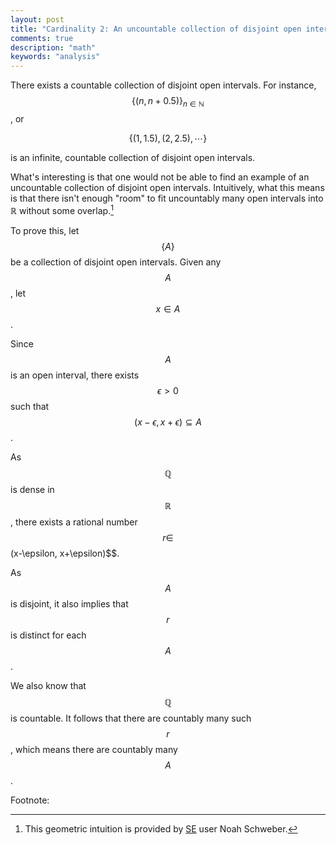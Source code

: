 ```yaml
---
layout: post
title: "Cardinality 2: An uncountable collection of disjoint open intervals does not exist"
comments: true
description: "math"
keywords: "analysis"
---
```



There exists a countable collection of disjoint open intervals. For instance, $$\{(n,n+0.5)\}_{n \in \mathbb N}$$, or 

$$\begin{equation}
\{(1,1.5), (2,2.5), \cdots \}
\end{equation}$$

is an infinite, countable collection of disjoint open intervals.

What's interesting is that one would not be able to find an example of an uncountable collection of disjoint open intervals. Intuitively, what this means is that there isn't enough "room" to fit uncountably many open intervals into $\mathbb R$ without some overlap.[^1] 


To prove this, let $$\{A\}$$ be a collection of disjoint open intervals. Given any $$A$$, let $$x \in A$$.

Since $$A$$ is an open interval, there exists $$\epsilon >0$$ such that $$(x-\epsilon, x+\epsilon) \subseteq A$$.

As $$\mathbb Q$$ is dense in $$\mathbb R$$, there exists a rational number $$r \in $$(x-\epsilon, x+\epsilon)$$.

As $$A$$ is disjoint, it also implies that $$r$$ is distinct for each $$A$$.

We also know that $$\mathbb Q$$ is countable. It follows that there are countably many such $$r$$, which means there are countably many $$A$$.




Footnote:

[^1]: This geometric intuition is provided by [SE](https://math.stackexchange.com/questions/2803350/an-example-of-an-uncountable-collection-of-disjoint-open-intervals-possible) user Noah Schweber.










